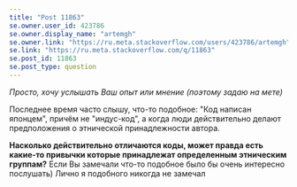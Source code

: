 ```yaml
---
title: "Post 11863"
se.owner.user_id: 423786
se.owner.display_name: "artemgh"
se.owner.link: "https://ru.meta.stackoverflow.com/users/423786/artemgh"
se.link: "https://ru.meta.stackoverflow.com/q/11863"
se.post_id: 11863
se.post_type: question
---
```

<p><em>Просто, хочу услышать Ваш опыт или мнение (поэтому задаю на мете)</em></p>
<p>Последнее время часто слышу, что-то подобное: &quot;Код написан японцем&quot;, причём не &quot;индус-код&quot;, а когда люди действительно делают предположения о этнической принадлежности автора.</p>
<p><strong>Насколько действительно отличаются коды, может правда есть какие-то привычки которые принадлежат определенным этническим группам?</strong> Если Вы замечали что-то подобное было бы очень интересно послушать) Лично я подобного никогда не замечал</p>
